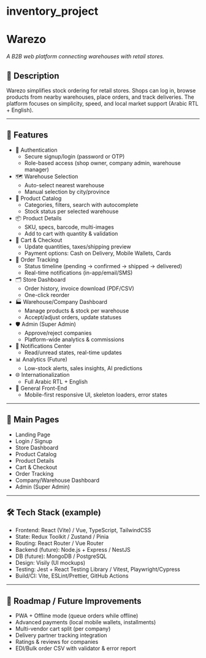# inventory_project
# Warezo
*A B2B web platform connecting warehouses with retail stores.*

## 📖 Description
Warezo simplifies stock ordering for retail stores. Shops can log in, browse products from nearby warehouses, place orders, and track deliveries. The platform focuses on simplicity, speed, and local market support (Arabic RTL + English).

---

## 🚀 Features
- 🔑 Authentication
  - Secure signup/login (password or OTP)
  - Role-based access (shop owner, company admin, warehouse manager)
- 🗺️ Warehouse Selection
  - Auto-select nearest warehouse
  - Manual selection by city/province
- 🛒 Product Catalog
  - Categories, filters, search with autocomplete
  - Stock status per selected warehouse
- 📦 Product Details
  - SKU, specs, barcode, multi-images
  - Add to cart with quantity & validation
- 🧺 Cart & Checkout
  - Update quantities, taxes/shipping preview
  - Payment options: Cash on Delivery, Mobile Wallets, Cards
- 🚚 Order Tracking
  - Status timeline (pending → confirmed → shipped → delivered)
  - Real-time notifications (in-app/email/SMS)
- 🗂️ Store Dashboard
  - Order history, invoice download (PDF/CSV)
  - One-click reorder
- 🏭 Warehouse/Company Dashboard
  - Manage products & stock per warehouse
  - Accept/adjust orders, update statuses
- 🛡️ Admin (Super Admin)
  - Approve/reject companies
  - Platform-wide analytics & commissions
- 🔔 Notifications Center
  - Read/unread states, real-time updates
- 📊 Analytics (Future)
  - Low-stock alerts, sales insights, AI predictions
- 🌐 Internationalization
  - Full Arabic RTL + English
- 📱 General Front-End
  - Mobile-first responsive UI, skeleton loaders, error states

---

## 🧭 Main Pages
- Landing Page  
- Login / Signup  
- Store Dashboard  
- Product Catalog  
- Product Details  
- Cart & Checkout  
- Order Tracking  
- Company/Warehouse Dashboard  
- Admin (Super Admin)

---

## 🛠️ Tech Stack (example)
- Frontend: React (Vite) / Vue, TypeScript, TailwindCSS
- State: Redux Toolkit / Zustand / Pinia
- Routing: React Router / Vue Router
- Backend (future): Node.js + Express / NestJS
- DB (future): MongoDB / PostgreSQL
- Design: Visily (UI mockups)
- Testing: Jest + React Testing Library / Vitest, Playwright/Cypress
- Build/CI: Vite, ESLint/Prettier, GitHub Actions

---

## 📌 Roadmap / Future Improvements
- PWA + Offline mode (queue orders while offline)
- Advanced payments (local mobile wallets, installments)
- Multi-vendor cart split (per company)
- Delivery partner tracking integration
- Ratings & reviews for companies
- EDI/Bulk order CSV with validator & error report

